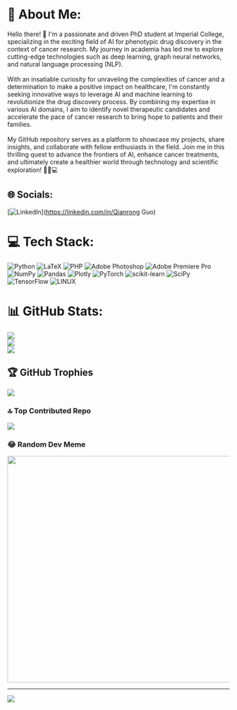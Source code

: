 # 💫 About Me:
Hello there! 👋 I'm a passionate and driven PhD student at Imperial College, specializing in the exciting field of AI for phenotypic drug discovery in the context of cancer research. My journey in academia has led me to explore cutting-edge technologies such as deep learning, graph neural networks, and natural language processing (NLP).<br><br>With an insatiable curiosity for unraveling the complexities of cancer and a determination to make a positive impact on healthcare, I'm constantly seeking innovative ways to leverage AI and machine learning to revolutionize the drug discovery process. By combining my expertise in various AI domains, I aim to identify novel therapeutic candidates and accelerate the pace of cancer research to bring hope to patients and their families.<br><br>My GitHub repository serves as a platform to showcase my projects, share insights, and collaborate with fellow enthusiasts in the field. Join me in this thrilling quest to advance the frontiers of AI, enhance cancer treatments, and ultimately create a healthier world through technology and scientific exploration! 🚀🔬💻


## 🌐 Socials:
[![LinkedIn](https://img.shields.io/badge/LinkedIn-%230077B5.svg?logo=linkedin&logoColor=white)](https://linkedin.com/in/Qianrong Guo) 

# 💻 Tech Stack:
![Python](https://img.shields.io/badge/python-3670A0?style=plastic&logo=python&logoColor=ffdd54) ![LaTeX](https://img.shields.io/badge/latex-%23008080.svg?style=plastic&logo=latex&logoColor=white) ![PHP](https://img.shields.io/badge/php-%23777BB4.svg?style=plastic&logo=php&logoColor=white) ![Adobe Photoshop](https://img.shields.io/badge/adobephotoshop-%2331A8FF.svg?style=plastic&logo=adobephotoshop&logoColor=white) ![Adobe Premiere Pro](https://img.shields.io/badge/Adobe%20Premiere%20Pro-9999FF.svg?style=plastic&logo=Adobe%20Premiere%20Pro&logoColor=white) ![NumPy](https://img.shields.io/badge/numpy-%23013243.svg?style=plastic&logo=numpy&logoColor=white) ![Pandas](https://img.shields.io/badge/pandas-%23150458.svg?style=plastic&logo=pandas&logoColor=white) ![Plotly](https://img.shields.io/badge/Plotly-%233F4F75.svg?style=plastic&logo=plotly&logoColor=white) ![PyTorch](https://img.shields.io/badge/PyTorch-%23EE4C2C.svg?style=plastic&logo=PyTorch&logoColor=white) ![scikit-learn](https://img.shields.io/badge/scikit--learn-%23F7931E.svg?style=plastic&logo=scikit-learn&logoColor=white) ![SciPy](https://img.shields.io/badge/SciPy-%230C55A5.svg?style=plastic&logo=scipy&logoColor=%white) ![TensorFlow](https://img.shields.io/badge/TensorFlow-%23FF6F00.svg?style=plastic&logo=TensorFlow&logoColor=white) ![LINUX](https://img.shields.io/badge/Linux-FCC624?style=plastic&logo=linux&logoColor=black)
# 📊 GitHub Stats:
![](https://github-readme-stats.vercel.app/api?username=Rong830&theme=default&hide_border=false&include_all_commits=false&count_private=false)<br/>
![](https://github-readme-streak-stats.herokuapp.com/?user=Rong830&theme=default&hide_border=false)<br/>
![](https://github-readme-stats.vercel.app/api/top-langs/?username=Rong830&theme=default&hide_border=false&include_all_commits=false&count_private=false&layout=compact)

## 🏆 GitHub Trophies
![](https://github-profile-trophy.vercel.app/?username=Rong830&theme=radical&no-frame=false&no-bg=true&margin-w=4)

### 🔝 Top Contributed Repo
![](https://github-contributor-stats.vercel.app/api?username=Rong830&limit=5&theme=chalk&combine_all_yearly_contributions=true)

### 😂 Random Dev Meme
<img src="https://rm.up.railway.app/" width="512px"/>

---
[![](https://visitcount.itsvg.in/api?id=Rong830&icon=0&color=0)](https://visitcount.itsvg.in)

<!-- Proudly created with GPRM ( https://gprm.itsvg.in ) -->
